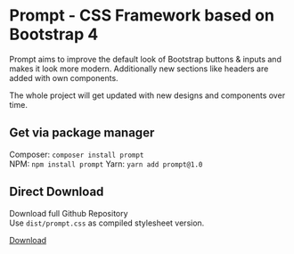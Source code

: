 # Prompt - CSS Framework based on Bootstrap 4

Prompt aims to improve the default look of Bootstrap buttons & inputs
and makes it look more modern. 
Additionally new sections like headers are added with own components. 

The whole project will get updated with new designs and components over time.


## Get via package manager

Composer: `composer install prompt`  
NPM: `npm install prompt`
Yarn: `yarn add prompt@1.0`  

## Direct Download

Download full Github Repository  
Use `dist/prompt.css` as compiled stylesheet version.

[Download](https://github.com/rufusmaiwald/prompt/archive/master.zip)
